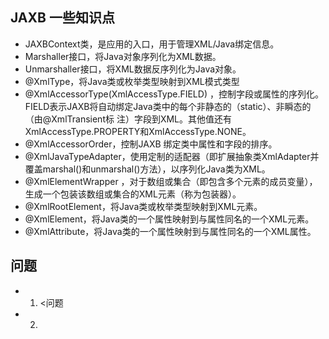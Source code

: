 ## JAXB 一些知识点

* JAXBContext类，是应用的入口，用于管理XML/Java绑定信息。
* Marshaller接口，将Java对象序列化为XML数据。
* Unmarshaller接口，将XML数据反序列化为Java对象。
* @XmlType，将Java类或枚举类型映射到XML模式类型
* @XmlAccessorType(XmlAccessType.FIELD) ，控制字段或属性的序列化。FIELD表示JAXB将自动绑定Java类中的每个非静态的（static）、非瞬态的（由@XmlTransient标 注）字段到XML。其他值还有XmlAccessType.PROPERTY和XmlAccessType.NONE。
* @XmlAccessorOrder，控制JAXB 绑定类中属性和字段的排序。
* @XmlJavaTypeAdapter，使用定制的适配器（即扩展抽象类XmlAdapter并覆盖marshal()和unmarshal()方法），以序列化Java类为XML。
* @XmlElementWrapper ，对于数组或集合（即包含多个元素的成员变量），生成一个包装该数组或集合的XML元素（称为包装器）。
* @XmlRootElement，将Java类或枚举类型映射到XML元素。
* @XmlElement，将Java类的一个属性映射到与属性同名的一个XML元素。
* @XmlAttribute，将Java类的一个属性映射到与属性同名的一个XML属性。

## 问题
* 1. &lt;问题
* 2.